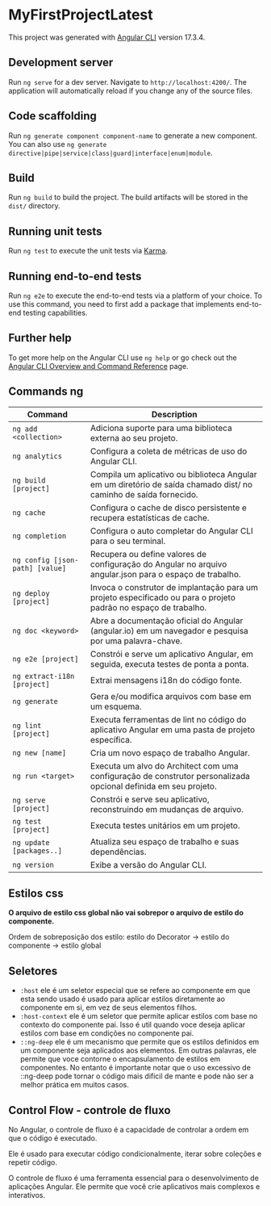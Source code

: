 # MyFirstProjectLatest

This project was generated with [Angular CLI](https://github.com/angular/angular-cli) version 17.3.4.

## Development server

Run `ng serve` for a dev server. Navigate to `http://localhost:4200/`. The application will automatically reload if you change any of the source files.

## Code scaffolding

Run `ng generate component component-name` to generate a new component. You can also use `ng generate directive|pipe|service|class|guard|interface|enum|module`.

## Build

Run `ng build` to build the project. The build artifacts will be stored in the `dist/` directory.

## Running unit tests

Run `ng test` to execute the unit tests via [Karma](https://karma-runner.github.io).

## Running end-to-end tests

Run `ng e2e` to execute the end-to-end tests via a platform of your choice. To use this command, you need to first add a package that implements end-to-end testing capabilities.

## Further help

To get more help on the Angular CLI use `ng help` or go check out the [Angular CLI Overview and Command Reference](https://angular.io/cli) page.

## Commands ng

| Command | Description |
| --- | --- |
| `ng add <collection>` | Adiciona suporte para uma biblioteca externa ao seu projeto. |
| `ng analytics` | Configura a coleta de métricas de uso do Angular CLI. |
| `ng build [project]` | Compila um aplicativo ou biblioteca Angular em um diretório de saída chamado dist/ no caminho de saída fornecido. |
| `ng cache` | Configura o cache de disco persistente e recupera estatísticas de cache. |
| `ng completion` | Configura o auto completar do Angular CLI para o seu terminal. |
| `ng config [json-path] [value]` | Recupera ou define valores de configuração do Angular no arquivo angular.json para o espaço de trabalho. |
| `ng deploy [project]` | Invoca o construtor de implantação para um projeto especificado ou para o projeto padrão no espaço de trabalho. |
| `ng doc <keyword>` | Abre a documentação oficial do Angular (angular.io) em um navegador e pesquisa por uma palavra-chave. |
| `ng e2e [project]` | Constrói e serve um aplicativo Angular, em seguida, executa testes de ponta a ponta. |
| `ng extract-i18n [project]` | Extrai mensagens i18n do código fonte. |
| `ng generate` | Gera e/ou modifica arquivos com base em um esquema. |
| `ng lint [project]` | Executa ferramentas de lint no código do aplicativo Angular em uma pasta de projeto específica. |
| `ng new [name]` | Cria um novo espaço de trabalho Angular. |
| `ng run <target>` | Executa um alvo do Architect com uma configuração de construtor personalizada opcional definida em seu projeto. |
| `ng serve [project]` | Constrói e serve seu aplicativo, reconstruindo em mudanças de arquivo. |
| `ng test [project]` | Executa testes unitários em um projeto. |
| `ng update [packages..]` | Atualiza seu espaço de trabalho e suas dependências. |
| `ng version` | Exibe a versão do Angular CLI. |


## Estilos css

**O arquivo de estilo css global não vai sobrepor o arquivo de estilo do componente.**

Ordem de sobreposição dos estilo: estilo do Decorator -> estilo do componente -> estilo global

## Seletores
- `:host` ele é um seletor especial que se refere ao componente em que esta sendo usado é usado 
para aplicar estilos diretamente ao componente em si, em vez de seus elementos filhos.
- `:host-context` ele é um seletor que permite aplicar estilos com base no contexto do componente pai. Isso é util quando voce deseja aplicar estilos com base em condições no componente pai. 
- `::ng-deep` ele é um mecanismo que permite que os estilos definidos em um componente seja aplicados aos elementos. Em outras palavras, ele permite que voce contorne o encapsulamento de estilos em componentes. No entanto é importante notar que o uso excessivo de ::ng-deep pode tornar o código mais dificil de mante e pode não ser a melhor prática em muitos casos.

## Control Flow - controle de fluxo

No Angular, o controle de fluxo é a capacidade de controlar a ordem em que o código é executado.

Ele é usado para executar código condicionalmente, iterar sobre coleções e repetir código.

O controle de fluxo é uma ferramenta essencial para o desenvolvimento de aplicações Angular. Ele permite que você crie aplicativos mais complexos e interativos.
